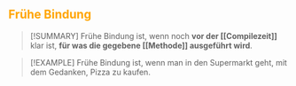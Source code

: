 ## <font color = "orange">Frühe Bindung</font>

>[!SUMMARY]
>Frühe Bindung ist, wenn noch **vor der [[Compilezeit]]** klar ist, **für was die gegebene [[Methode]] ausgeführt wird**.

>[!EXAMPLE]
>Frühe Bindung ist, wenn man in den Supermarkt geht, mit dem Gedanken, Pizza zu kaufen.



